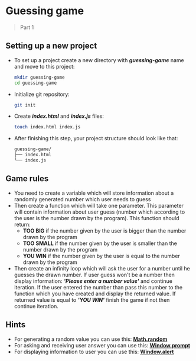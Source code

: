 # Guessing game

> Part 1

## Setting up a new project

- To set up a project create a new directory with **_guessing-game_** name and move to this project:

    ```bash
    mkdir guessing-game
    cd guessing-game
    ```

- Initialize git repository:

    ```bash
    git init
    ```

- Create **_index.html_** and **_index.js_** files:

    ```bash
    touch index.html index.js
    ```

- After finishing this step, your project structure should look like that:

    ```bash
    guessing-game/
    ├── index.html
    └── index.js
    ```

## Game rules

- You need to create a variable which will store information about a randomly generated number which user needs to guess
- Then create a function which will take one parameter. This parameter will contain information about user guess
  (number which according to the user is the number drawn by the program). This function should return:
  - **TOO BIG** if the number given by the user is bigger than the number drawn by the program
  - **TOO SMALL** if the number given by the user is smaller than the number drawn by the program
  - **YOU WIN** if the number given by the user is equal to the number drawn by the program
- Then create an infinity loop which will ask the user for a number until he guesses the drawn number. If user guess
  won't be a number then display information: **_'Please enter a number value'_** and continue iteration. If the user
  entered the number than pass this number to the function which you have created and display the returned value. If
  returned value is equal to **_'YOU WIN'_** finish the game if not then continue iteration.

## Hints

- For generating a random value you can use
  this: **[Math.random](https://developer.mozilla.org/en-US/docs/Web/JavaScript/Reference/Global_Objects/Math/random)**
- For asking and receiving user answer you can use
  this: **[Window.prompt](https://developer.mozilla.org/en-US/docs/Web/API/Window/prompt)**
- For displaying information to user you can use
  this: **[Window.alert](https://developer.mozilla.org/en-US/docs/Web/API/Window/alert)**
